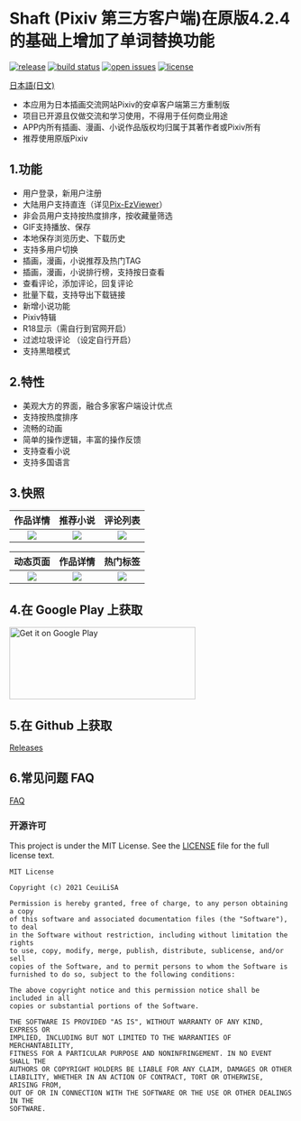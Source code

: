 # Shaft (Pixiv 第三方客户端)在原版4.2.4的基础上增加了单词替换功能
[![release](https://img.shields.io/github/v/release/CeuiLiSA/Pixiv-Shaft)](https://github.com/CeuiLiSA/Pixiv-Shaft/releases/latest)
[![build status](https://img.shields.io/github/actions/workflow/status/CeuiLiSA/Pixiv-Shaft/gradle.yml?branch=master)](https://github.com/CeuiLiSA/Pixiv-Shaft/actions)
[![open issues](https://img.shields.io/github/issues/CeuiLiSA/Pixiv-Shaft?color=brightgreen)](https://github.com/CeuiLiSA/Pixiv-Shaft/issues?q=is%3Aopen+is%3Aissue)
[![license](https://img.shields.io/github/license/CeuiLiSA/Pixiv-Shaft)](https://github.com/CeuiLiSA/Pixiv-Shaft/blob/master/LICENSE)

[日本語(日文)](https://github.com/CeuiLiSA/Pixiv-Shaft/blob/master/README/README.ja.md)


* 本应用为日本插画交流网站Pixiv的安卓客户端第三方重制版
* 项目已开源且仅做交流和学习使用，不得用于任何商业用途
* APP内所有插画、漫画、小说作品版权均归属于其著作者或Pixiv所有
* 推荐使用原版Pixiv

## 1.功能

* 用户登录，新用户注册
* 大陆用户支持直连（详见[Pix-EzViewer](https://github.com/Notsfsssf/Pix-EzViewer)）
* 非会员用户支持按热度排序，按收藏量筛选
* GIF支持播放、保存
* 本地保存浏览历史、下载历史
* 支持多用户切换
* 插画，漫画，小说推荐及热门TAG
* 插画，漫画，小说排行榜，支持按日查看
* 查看评论，添加评论，回复评论
* 批量下载，支持导出下载链接
* 新增小说功能
* Pixiv特辑
* R18显示（需自行到官网开启）
* 过滤垃圾评论 （设定自行开启）
* 支持黑暗模式

## 2.特性
* 美观大方的界面，融合多家客户端设计优点
* 支持按热度排序
* 流畅的动画
* 简单的操作逻辑，丰富的操作反馈
* 支持查看小说
* 支持多国语言

## 3.快照


|作品详情|推荐小说|评论列表|
|:---:|:---:|:---:|
|![](https://github.com/CeuiLiSA/Pixiv-Shaft/blob/master/snap/zh-cn/illust.jpg)|![](https://github.com/CeuiLiSA/Pixiv-Shaft/blob/master/snap/QQ20200106-1.jpg)|![](https://github.com/CeuiLiSA/Pixiv-Shaft/blob/master/snap/zh-cn/comment.jpg)


|动态页面|作品详情|热门标签|
|:---:|:---:|:---:|
|![](https://github.com/CeuiLiSA/Pixiv-Shaft/blob/master/snap/QQ20200106-3.jpg)|![](https://github.com/CeuiLiSA/Pixiv-Shaft/blob/master/snap/QQ20200106-4.jpg)|![](https://github.com/CeuiLiSA/Pixiv-Shaft/blob/master/snap/zh-cn/hotTag.jpg)

## 4.在 Google Play 上获取

<a href="https://play.google.com/store/apps/details?id=ceui.lisa.pixiv">
    <img
        alt="Get it on Google Play"
        src="https://play.google.com/intl/en_us/badges/images/generic/en_badge_web_generic.png"
        width="330"
        height="128"
    />
</a>

## 5.在 Github 上获取

[Releases](https://github.com/CeuiLiSA/Pixiv-Shaft/releases/latest)

## 6.常见问题 FAQ

[FAQ](./FAQ.md)


### 开源许可

This project is under the MIT License. See the [LICENSE](LICENSE) file for the full license text.

```text
MIT License

Copyright (c) 2021 CeuiLiSA

Permission is hereby granted, free of charge, to any person obtaining a copy
of this software and associated documentation files (the "Software"), to deal
in the Software without restriction, including without limitation the rights
to use, copy, modify, merge, publish, distribute, sublicense, and/or sell
copies of the Software, and to permit persons to whom the Software is
furnished to do so, subject to the following conditions:

The above copyright notice and this permission notice shall be included in all
copies or substantial portions of the Software.

THE SOFTWARE IS PROVIDED "AS IS", WITHOUT WARRANTY OF ANY KIND, EXPRESS OR
IMPLIED, INCLUDING BUT NOT LIMITED TO THE WARRANTIES OF MERCHANTABILITY,
FITNESS FOR A PARTICULAR PURPOSE AND NONINFRINGEMENT. IN NO EVENT SHALL THE
AUTHORS OR COPYRIGHT HOLDERS BE LIABLE FOR ANY CLAIM, DAMAGES OR OTHER
LIABILITY, WHETHER IN AN ACTION OF CONTRACT, TORT OR OTHERWISE, ARISING FROM,
OUT OF OR IN CONNECTION WITH THE SOFTWARE OR THE USE OR OTHER DEALINGS IN THE
SOFTWARE.
```

